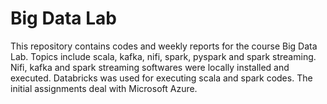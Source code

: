 # Big Data Lab
This repository contains codes and weekly reports for the course Big Data Lab. Topics include scala, kafka, nifi, spark, pyspark and spark streaming. Nifi, kafka and spark streaming softwares were locally installed and executed. Databricks was used for executing scala and spark codes. The initial assignments deal with Microsoft Azure.  
